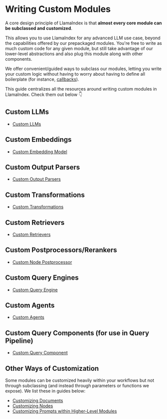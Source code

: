 # Writing Custom Modules

A core design principle of LlamaIndex is that **almost every core module can be subclassed and customized**.

This allows you to use LlamaIndex for any advanced LLM use case, beyond the capabilities offered by our prepackaged modules. You're free to write as much custom code for any given module, but still take advantage of our lower-level abstractions and also plug this module along with other components.

We offer convenient/guided ways to subclass our modules, letting you write your custom logic without having to worry about having to define all boilerplate (for instance, [callbacks](/module_guides/observability/callbacks/root.md)).

This guide centralizes all the resources around writing custom modules in LlamaIndex. Check them out below 👇

## Custom LLMs

- [Custom LLMs](using-custom-llm-advanced)

## Custom Embeddings

- [Custom Embedding Model](custom_embeddings)

## Custom Output Parsers

- [Custom Output Parsers](/examples/output_parsing/llm_program.ipynb)

## Custom Transformations

- [Custom Transformations](custom-transformations)

## Custom Retrievers

- [Custom Retrievers](/examples/query_engine/CustomRetrievers.ipynb)

## Custom Postprocessors/Rerankers

- [Custom Node Postprocessor](custom-node-postprocessor)

## Custom Query Engines

- [Custom Query Engine](/examples/query_engine/custom_query_engine.ipynb)

## Custom Agents

- [Custom Agents](/examples/agent/custom_agent.ipynb)

## Custom Query Components (for use in Query Pipeline)

- [Custom Query Component](query-pipeline-custom-component)

## Other Ways of Customization

Some modules can be customized heavily within your workflows but not through subclassing (and instead through parameters or functions we expose). We list these in guides below:

- [Customizing Documents](/module_guides/loading/documents_and_nodes/usage_documents.ipynb)
- [Customizing Nodes](/module_guides/loading/documents_and_nodes/usage_nodes.ipynb)
- [Customizing Prompts within Higher-Level Modules](/examples/prompts/prompt_mixin.ipynb)

